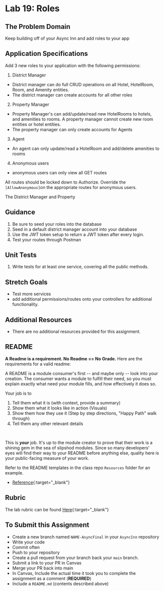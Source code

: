 # Lab 19: Roles

## The Problem Domain

Keep building off of your Async Inn and add roles to your app

## Application Specifications

Add 3 new roles to your application with the following permissions:

1. District Manager
- District manager can do full CRUD operations on all Hotel, HotelRoom, Room, and Amenity entities.
- The district manager can create accounts for all other roles
2. Property Manager
- Property Manager's can add/update/read new HotelRooms to hotels, and amenities to rooms. A property manager cannot create new room entities or hotel entities.
- The property manager can only create accounts for Agents
3. Agent
- An agent can only update/read a HotelRoom and add/delete amenities to rooms
4. Anonymous users
- anonymous users can only view all GET routes

All routes should be locked down to Authorize. Override the `[AllowAnonymous]`on the appropriate routes for anonymous users.

The District Manager and Property

## Guidance
1. Be sure to seed your roles into the database
2. Seed in a default district manager account into your database
3. Use the JWT token setup to return a JWT token after every login.
4. Test your routes through Postman

## Unit Tests
1. Write tests for at least one service, covering all the public methods.

## Stretch Goals
- Test more services
- add additional permissions/routes onto your controllers for additional functionality.

## Additional Resources
- There are no additional resources provided for this assignment.

## README

**A Readme is a requirement. No Readme == No Grade.**
Here are the requirements for a valid readme:

A README is a module consumer's first -- and maybe only -- look into your creation. The consumer wants a module to fulfill their need, so you must explain exactly what need your module fills, and how effectively it does so.

Your job is to

1. Tell them what it is (with context, provide a summary)
1. Show them what it looks like in action (Visuals)
1. Show them how they use it (Step by step directions, "Happy Path" walk through)
1. Tell them any other relevant details
<br />

This is ***your*** job. It's up to the module creator to prove that their work is a shining gem in the sea of slipshod modules. Since so many developers' eyes will find their way to your README before anything else, quality here is your public-facing measure of your work.

Refer to the README templates in the class repo `Resources` folder for an example.
- [Reference](https://github.com/noffle/art-of-readme){:target="_blank"}


## Rubric

The lab rubric can be found [Here](../../resources/rubric){:target="_blank"}

## To Submit this Assignment

- Create a new branch named `NAME-AsyncFinal` in your `AsyncInn` repository
- Write your code
- Commit often
- Push to your repository
- Create a pull request from your branch back your `main` branch.
- Submit a link to your PR in Canvas
- Merge your PR back into main
- In Canvas, Include the actual time it took you to complete the assignment as a comment (**REQUIRED**)
- Include a `README.md` (contents described above)
